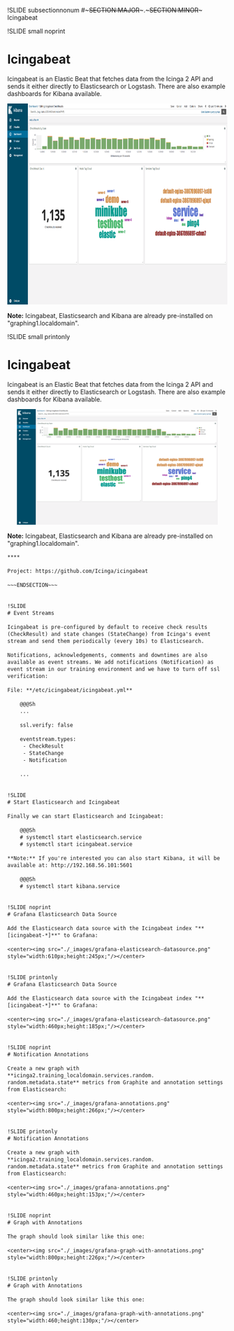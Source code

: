 !SLIDE subsectionnonum
#~~~SECTION:MAJOR~~~.~~~SECTION:MINOR~~~ Icingabeat


!SLIDE small noprint
# Icingabeat

Icingabeat is an Elastic Beat that fetches data from the Icinga 2 API and sends it either directly to Elasticsearch or Logstash. There are also example dashboards for Kibana available.

<center><img src="./_images/icingabeat-checkresults-dashboard.png" style="width:800px;height:459px;"/></center>

**Note:** Icingabeat, Elasticsearch and Kibana are already pre-installed on "graphing1.localdomain".


!SLIDE small printonly
# Icingabeat

Icingabeat is an Elastic Beat that fetches data from the Icinga 2 API and sends it either directly to Elasticsearch or Logstash. There are also example dashboards for Kibana available.

<center><img src="./_images/icingabeat-checkresults-dashboard.png" style="width:460px;height:264px;"/></center>

**Note:** Icingabeat, Elasticsearch and Kibana are already pre-installed on "graphing1.localdomain".

~~~SECTION:handouts~~~
****

Project: https://github.com/Icinga/icingabeat

~~~ENDSECTION~~~


!SLIDE
# Event Streams

Icingabeat is pre-configured by default to receive check results (CheckResult) and state changes (StateChange) from Icinga's event stream and send them periodically (every 10s) to Elasticsearch.

Notifications, acknowledgements, comments and downtimes are also available as event streams. We add notifications (Notification) as event stream in our training environment and we have to turn off ssl verification:

File: **/etc/icingabeat/icingabeat.yml**

    @@@Sh
    ...

    ssl.verify: false

    eventstream.types:
     - CheckResult
     - StateChange
     - Notification

    ...


!SLIDE
# Start Elasticsearch and Icingabeat

Finally we can start Elasticsearch and Icingabeat:

    @@@Sh
    # systemctl start elasticsearch.service
    # systemctl start icingabeat.service

**Note:** If you're interested you can also start Kibana, it will be available at: http://192.168.56.101:5601

    @@@Sh
    # systemctl start kibana.service


!SLIDE noprint
# Grafana Elasticsearch Data Source

Add the Elasticsearch data source with the Icingabeat index "**[icingabeat-*]**" to Grafana:

<center><img src="./_images/grafana-elasticsearch-datasource.png" style="width:610px;height:245px;"/></center>


!SLIDE printonly
# Grafana Elasticsearch Data Source

Add the Elasticsearch data source with the Icingabeat index "**[icingabeat-*]**" to Grafana:

<center><img src="./_images/grafana-elasticsearch-datasource.png" style="width:460px;height:185px;"/></center>


!SLIDE noprint
# Notification Annotations

Create a new graph with **icinga2.training_localdomain.services.random.
random.metadata.state** metrics from Graphite and annotation settings from Elasticsearch:

<center><img src="./_images/grafana-annotations.png" style="width:800px;height:266px;"/></center>


!SLIDE printonly
# Notification Annotations

Create a new graph with **icinga2.training_localdomain.services.random.
random.metadata.state** metrics from Graphite and annotation settings from Elasticsearch:

<center><img src="./_images/grafana-annotations.png" style="width:460px;height:153px;"/></center>


!SLIDE noprint
# Graph with Annotations

The graph should look similar like this one:

<center><img src="./_images/grafana-graph-with-annotations.png" style="width:800px;height:226px;"/></center>


!SLIDE printonly
# Graph with Annotations

The graph should look similar like this one:

<center><img src="./_images/grafana-graph-with-annotations.png" style="width:460;height:130px;"/></center>
